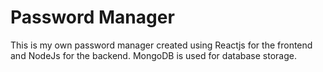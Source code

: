 # Password Manager

This is my own password manager created using Reactjs for the frontend and NodeJs for the backend. 
MongoDB is used for database storage.
